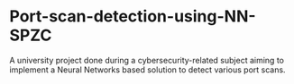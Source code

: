 # Port-scan-detection-using-NN-SPZC
A university project done during a cybersecurity-related subject aiming to implement a Neural Networks based solution to detect various port scans.
